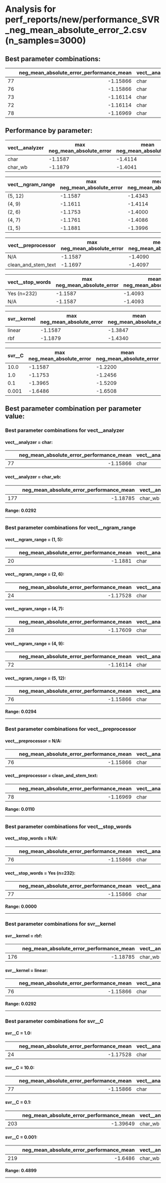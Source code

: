 # Analysis for perf_reports/new/performance_SVR_neg_mean_absolute_error_2.csv (n_samples=3000)

## Best parameter combinations:

|    |   neg_mean_absolute_error_performance_mean | vect__analyzer   | vect__ngram_range   | vect__preprocessor   | vect__stop_words   | svr__kernel   |   svr__C |
|---:|-------------------------------------------:|:-----------------|:--------------------|:---------------------|:-------------------|:--------------|---------:|
| 77 |                                   -1.15866 | char             | (5, 12)             | N/A                  | Yes (n=232)        | linear        |       10 |
| 76 |                                   -1.15866 | char             | (5, 12)             | N/A                  | N/A                | linear        |       10 |
| 73 |                                   -1.16114 | char             | (4, 9)              | N/A                  | Yes (n=232)        | linear        |       10 |
| 72 |                                   -1.16114 | char             | (4, 9)              | N/A                  | N/A                | linear        |       10 |
| 78 |                                   -1.16969 | char             | (5, 12)             | clean_and_stem_text  | N/A                | linear        |       10 |

## Performance by parameter:

|vect__analyzer |max neg_mean_absolute_error |mean neg_mean_absolute_error |
|---|---|---|
|char            | -1.1587| -1.4114|
|char_wb         | -1.1879| -1.4041|


|vect__ngram_range |max neg_mean_absolute_error |mean neg_mean_absolute_error |
|---|---|---|
|(5, 12)         | -1.1587| -1.4343|
|(4, 9)          | -1.1611| -1.4114|
|(2, 6)          | -1.1753| -1.4000|
|(4, 7)          | -1.1761| -1.4086|
|(1, 5)          | -1.1881| -1.3996|


|vect__preprocessor |max neg_mean_absolute_error |mean neg_mean_absolute_error |
|---|---|---|
|N/A             | -1.1587| -1.4090|
|clean_and_stem_text | -1.1697| -1.4097|


|vect__stop_words |max neg_mean_absolute_error |mean neg_mean_absolute_error |
|---|---|---|
|Yes (n=232)     | -1.1587| -1.4093|
|N/A             | -1.1587| -1.4093|


|svr__kernel |max neg_mean_absolute_error |mean neg_mean_absolute_error |
|---|---|---|
|linear          | -1.1587| -1.3847|
|rbf             | -1.1879| -1.4340|


|svr__C |max neg_mean_absolute_error |mean neg_mean_absolute_error |
|---|---|---|
|10.0            | -1.1587| -1.2200|
|1.0             | -1.1753| -1.2456|
|0.1             | -1.3965| -1.5209|
|0.001           | -1.6486| -1.6508|


## Best parameter combination per parameter value:


### Best parameter combinations for vect__analyzer


#### vect__analyzer = char:

|    |   neg_mean_absolute_error_performance_mean | vect__analyzer   | vect__ngram_range   | vect__preprocessor   | vect__stop_words   | svr__kernel   |   svr__C |
|---:|-------------------------------------------:|:-----------------|:--------------------|:---------------------|:-------------------|:--------------|---------:|
| 77 |                                   -1.15866 | char             | (5, 12)             | N/A                  | Yes (n=232)        | linear        |       10 |
#### vect__analyzer = char_wb:

|     |   neg_mean_absolute_error_performance_mean | vect__analyzer   | vect__ngram_range   | vect__preprocessor   | vect__stop_words   | svr__kernel   |   svr__C |
|----:|-------------------------------------------:|:-----------------|:--------------------|:---------------------|:-------------------|:--------------|---------:|
| 177 |                                   -1.18785 | char_wb          | (2, 6)              | N/A                  | Yes (n=232)        | rbf           |       10 |

**Range: 0.0292**

---

### Best parameter combinations for vect__ngram_range


#### vect__ngram_range = (1, 5):

|    |   neg_mean_absolute_error_performance_mean | vect__analyzer   | vect__ngram_range   | vect__preprocessor   | vect__stop_words   | svr__kernel   |   svr__C |
|---:|-------------------------------------------:|:-----------------|:--------------------|:---------------------|:-------------------|:--------------|---------:|
| 20 |                                    -1.1881 | char             | (1, 5)              | N/A                  | N/A                | linear        |        1 |
#### vect__ngram_range = (2, 6):

|    |   neg_mean_absolute_error_performance_mean | vect__analyzer   | vect__ngram_range   | vect__preprocessor   | vect__stop_words   | svr__kernel   |   svr__C |
|---:|-------------------------------------------:|:-----------------|:--------------------|:---------------------|:-------------------|:--------------|---------:|
| 24 |                                   -1.17528 | char             | (2, 6)              | N/A                  | N/A                | linear        |        1 |
#### vect__ngram_range = (4, 7):

|    |   neg_mean_absolute_error_performance_mean | vect__analyzer   | vect__ngram_range   | vect__preprocessor   | vect__stop_words   | svr__kernel   |   svr__C |
|---:|-------------------------------------------:|:-----------------|:--------------------|:---------------------|:-------------------|:--------------|---------:|
| 28 |                                   -1.17609 | char             | (4, 7)              | N/A                  | N/A                | linear        |        1 |
#### vect__ngram_range = (4, 9):

|    |   neg_mean_absolute_error_performance_mean | vect__analyzer   | vect__ngram_range   | vect__preprocessor   | vect__stop_words   | svr__kernel   |   svr__C |
|---:|-------------------------------------------:|:-----------------|:--------------------|:---------------------|:-------------------|:--------------|---------:|
| 72 |                                   -1.16114 | char             | (4, 9)              | N/A                  | N/A                | linear        |       10 |
#### vect__ngram_range = (5, 12):

|    |   neg_mean_absolute_error_performance_mean | vect__analyzer   | vect__ngram_range   | vect__preprocessor   | vect__stop_words   | svr__kernel   |   svr__C |
|---:|-------------------------------------------:|:-----------------|:--------------------|:---------------------|:-------------------|:--------------|---------:|
| 76 |                                   -1.15866 | char             | (5, 12)             | N/A                  | N/A                | linear        |       10 |

**Range: 0.0294**

---

### Best parameter combinations for vect__preprocessor


#### vect__preprocessor = N/A:

|    |   neg_mean_absolute_error_performance_mean | vect__analyzer   | vect__ngram_range   | vect__preprocessor   | vect__stop_words   | svr__kernel   |   svr__C |
|---:|-------------------------------------------:|:-----------------|:--------------------|:---------------------|:-------------------|:--------------|---------:|
| 76 |                                   -1.15866 | char             | (5, 12)             | N/A                  | N/A                | linear        |       10 |
#### vect__preprocessor = clean_and_stem_text:

|    |   neg_mean_absolute_error_performance_mean | vect__analyzer   | vect__ngram_range   | vect__preprocessor   | vect__stop_words   | svr__kernel   |   svr__C |
|---:|-------------------------------------------:|:-----------------|:--------------------|:---------------------|:-------------------|:--------------|---------:|
| 78 |                                   -1.16969 | char             | (5, 12)             | clean_and_stem_text  | N/A                | linear        |       10 |

**Range: 0.0110**

---

### Best parameter combinations for vect__stop_words


#### vect__stop_words = N/A:

|    |   neg_mean_absolute_error_performance_mean | vect__analyzer   | vect__ngram_range   | vect__preprocessor   | vect__stop_words   | svr__kernel   |   svr__C |
|---:|-------------------------------------------:|:-----------------|:--------------------|:---------------------|:-------------------|:--------------|---------:|
| 76 |                                   -1.15866 | char             | (5, 12)             | N/A                  | N/A                | linear        |       10 |
#### vect__stop_words = Yes (n=232):

|    |   neg_mean_absolute_error_performance_mean | vect__analyzer   | vect__ngram_range   | vect__preprocessor   | vect__stop_words   | svr__kernel   |   svr__C |
|---:|-------------------------------------------:|:-----------------|:--------------------|:---------------------|:-------------------|:--------------|---------:|
| 77 |                                   -1.15866 | char             | (5, 12)             | N/A                  | Yes (n=232)        | linear        |       10 |

**Range: 0.0000**

---

### Best parameter combinations for svr__kernel


#### svr__kernel = rbf:

|     |   neg_mean_absolute_error_performance_mean | vect__analyzer   | vect__ngram_range   | vect__preprocessor   | vect__stop_words   | svr__kernel   |   svr__C |
|----:|-------------------------------------------:|:-----------------|:--------------------|:---------------------|:-------------------|:--------------|---------:|
| 176 |                                   -1.18785 | char_wb          | (2, 6)              | N/A                  | N/A                | rbf           |       10 |
#### svr__kernel = linear:

|    |   neg_mean_absolute_error_performance_mean | vect__analyzer   | vect__ngram_range   | vect__preprocessor   | vect__stop_words   | svr__kernel   |   svr__C |
|---:|-------------------------------------------:|:-----------------|:--------------------|:---------------------|:-------------------|:--------------|---------:|
| 76 |                                   -1.15866 | char             | (5, 12)             | N/A                  | N/A                | linear        |       10 |

**Range: 0.0292**

---

### Best parameter combinations for svr__C


#### svr__C = 1.0:

|    |   neg_mean_absolute_error_performance_mean | vect__analyzer   | vect__ngram_range   | vect__preprocessor   | vect__stop_words   | svr__kernel   |   svr__C |
|---:|-------------------------------------------:|:-----------------|:--------------------|:---------------------|:-------------------|:--------------|---------:|
| 24 |                                   -1.17528 | char             | (2, 6)              | N/A                  | N/A                | linear        |        1 |
#### svr__C = 10.0:

|    |   neg_mean_absolute_error_performance_mean | vect__analyzer   | vect__ngram_range   | vect__preprocessor   | vect__stop_words   | svr__kernel   |   svr__C |
|---:|-------------------------------------------:|:-----------------|:--------------------|:---------------------|:-------------------|:--------------|---------:|
| 77 |                                   -1.15866 | char             | (5, 12)             | N/A                  | Yes (n=232)        | linear        |       10 |
#### svr__C = 0.1:

|     |   neg_mean_absolute_error_performance_mean | vect__analyzer   | vect__ngram_range   | vect__preprocessor   | vect__stop_words   | svr__kernel   |   svr__C |
|----:|-------------------------------------------:|:-----------------|:--------------------|:---------------------|:-------------------|:--------------|---------:|
| 203 |                                   -1.39649 | char_wb          | (2, 6)              | clean_and_stem_text  | Yes (n=232)        | linear        |      0.1 |
#### svr__C = 0.001:

|     |   neg_mean_absolute_error_performance_mean | vect__analyzer   | vect__ngram_range   | vect__preprocessor   | vect__stop_words   | svr__kernel   |   svr__C |
|----:|-------------------------------------------:|:-----------------|:--------------------|:---------------------|:-------------------|:--------------|---------:|
| 219 |                                    -1.6486 | char_wb          | (2, 6)              | clean_and_stem_text  | Yes (n=232)        | linear        |    0.001 |

**Range: 0.4899**

---
